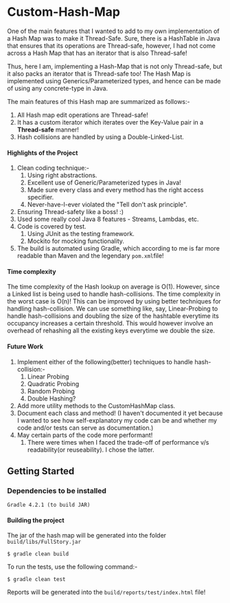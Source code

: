 # Custom-Hash-Map
One of the main features that I wanted to add to my own implementation of a Hash Map was to make it Thread-Safe.
Sure, there is a HashTable in Java that ensures that its operations are Thread-safe, however,
I had not come across a Hash Map that has an iterator that is also Thread-safe!

Thus, here I am, implementing a Hash-Map that is not only Thread-safe, but it also packs an iterator that is Thread-safe too!
The Hash Map is implemented using Generics/Parameterized types, and hence can be made of using any concrete-type in Java. 

The main features of this Hash map are summarized as follows:-

1. All Hash map edit operations are Thread-safe!
2. It has a custom iterator which iterates over the Key-Value pair in a **Thread-safe** manner!
3. Hash collisions are handled by using a Double-Linked-List.

#### Highlights of the Project
1. Clean coding technique:-
    1. Using right abstractions.
    2. Excellent use of Generic/Parameterized types in Java!
    3. Made sure every class and every method has the right access specifier.
    4. Never-have-I-ever violated the "Tell don't ask principle".
2. Ensuring Thread-safety like a boss! :)
3. Used some really cool Java 8 features - Streams, Lambdas, etc.
4. Code is covered by test.
    1. Using JUnit as the testing framework.
    2. Mockito for mocking functionality.
5. The build is automated using Gradle, which according to me is far more readable than Maven and the legendary `pom.xml`file!


#### Time complexity
The time complexity of the Hash lookup on average is O(1). However, since a Linked list is being used to handle hash-collisions. The time complexity in the worst case is O(n)! This can be improved by using better techniques for handling hash-collision. We can use something like, say, Linear-Probing to handle hash-collisions and doubling the size of the hashtable everytime its occupancy increases a certain threshold. This would however involve an overhead of rehashing all the existing keys everytime we double the size.


#### Future Work
1. Implement either of the following(better) techniques to handle hash-collision:-
    1. Linear Probing
    2. Quadratic Probing
    3. Random Probing
    4. Double Hashing?
2. Add more utility methods to the CustomHashMap class.
3. Document each class and method! (I haven't documented it yet because I wanted to see how self-explanatory my code can be and whether my code and/or tests can serve as documentation.)
4. May certain parts of the code more performant!
    1. There were times when I faced the trade-off of performance v/s readability(or reuseability). I chose the latter.
## Getting Started

### Dependencies to be installed

```
Gradle 4.2.1 (to build JAR)
```

#### Building the project
The jar of the hash map will be generated into the folder `build/libs/FullStory.jar`

```
$ gradle clean build
```
To run the tests, use the following command:-

```
$ gradle clean test
``` 

Reports will be generated into the `build/reports/test/index.html` file!

